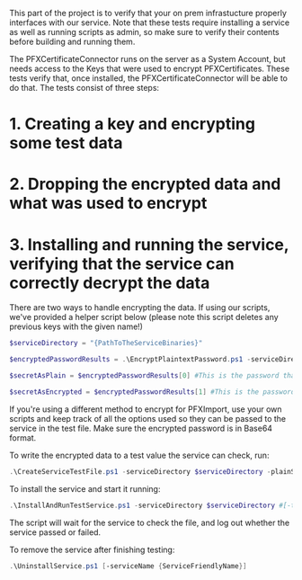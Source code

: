 This part of the project is to verify that your on prem infrastucture properly interfaces with our service.  Note that these tests require installing a service as well as running scripts as admin, so make sure to verify their contents before building and running them.

The PFXCertificateConnector runs on the server as a System Account, but needs access to the Keys that were used to encrypt PFXCertificates.  These tests verify that, once installed, the PFXCertificateConnector will be able to do that.  The tests consist of three steps:

# 1. Creating a key and encrypting some test data
# 2. Dropping the encrypted data and what was used to encrypt
# 3. Installing and running the service, verifying that the service can correctly decrypt the data


There are two ways to handle encrypting the data.  If using our scripts, we've provided a helper script below (please note this script deletes any previous keys with the given name!)
```powershell
$serviceDirectory = "{PathToTheServiceBinaries}"

$encryptedPasswordResults = .\EncryptPlaintextPassword.ps1 -serviceDirectory $serviceDirectory #[-keyLength {LengthOfKey}] [-keyName {NameOfKey}] [-hashAlgorithm {TypeOfHashingAlgorithm}] [-paddingFlags {PaddingFlags}] [-provider {KeyStorageProvider}] [-plainSecret {SecretPlaintextString}]

$secretAsPlain = $encryptedPasswordResults[0] #This is the password that was encrypted as a plaintext string, for verification purposes

$secretAsEncrypted = $encryptedPasswordResults[1] #This is the password after encryption as a Base64 encoded string
```

If you're using a different method to encrypt for PFXImport, use your own scripts and keep track of all the options used so they can be passed to the service in the test file.  Make sure the encrypted password is in Base64 format.

To write the encrypted data to a test value the service can check, run:
```powershell
.\CreateServiceTestFile.ps1 -serviceDirectory $serviceDirectory -plainSecret $secretAsPlain -encryptedSecretBase64 $secretAsEncrypted #[-keyLength {LengthOfKey}] [-keyName {NameOfKey}] [-hashAlgorithm {TypeOfHashingAlgorithm}] [-paddingFlags {PaddingFlags}] [-provider {KeyStorageProvider}]
```

To install the service and start it running:
```powershell
.\InstallAndRunTestService.ps1 -serviceDirectory $serviceDirectory #[-testResultsFileName {FileNameOfTheTestResults}] [-serviceName {ServiceFriendlyName}] [-serviceDescription {FriendlyDescriptionForTheService}]
```

The script will wait for the service to check the file, and log out whether the service passed or failed.

To remove the service after finishing testing:
```powershell
.\UninstallService.ps1 [-serviceName {ServiceFriendlyName}]
```